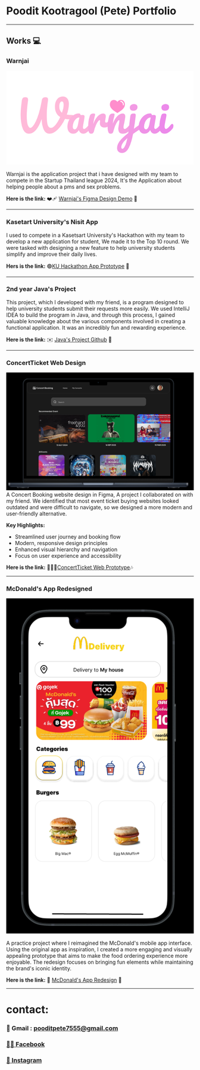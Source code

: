 # Poodit Kootragool (Pete) Portfolio
---
## Works 💻

### Warnjai
![Logo](https://github.com/PetePoodit/Pete-s-Portfolio/blob/14ed72c2628257e00b2f96c48a07f2d3ec2b1e7c/warnjai-logo.png)

Warnjai is the application project that i have designed with my team to compete in the Startup Thailand league 2024, It's the Application about helping people about a pms and sex problems.

__Here is the link:__ ❤️‍🩹 [Warnjai's Figma Design Demo](https://www.figma.com/design/j7rTAmb4T843j6oEAGjkgJ/SEX-and-PMS-App-BETA?node-id=0-1&t=tcb9BbROWxax48W5-1) 🩷

---
### Kasetart University's Nisit App 

I used to compete in a Kasetsart University's Hackathon with my team to develop a new application for student, We made it to the Top 10 round. We were tasked with designing a new feature to help university students simplify and improve their daily lives.

__Hers is the link:__ 🟢[KU Hackathon App Prototype](https://www.figma.com/design/pBDc73CBFV9sxXs05umGIL/KOBKUNKUB's-team-Figma?node-id=0-1&t=LySQsmxdkXZItPF5-1) 📱

---
###  2nd year Java's Project

This project, which I developed with my friend, is a program designed to help university students submit their requests more easily. We used IntelliJ IDEA to build the program in Java, and through this process, I gained valuable knowledge about the various components involved in creating a functional application. It was an incredibly fun and rewarding experience.

__Here is the link:__ ✉️ [Java's Project Github](https://github.com/CS211-671/cs211-project-monday-i-miss-you-1.git) 📂

---

### ConcertTicket Web Design
![Preview](https://github.com/PetePoodit/Pete-s-Portfolio/blob/main/image/concert-ticket-pt.png)
A Concert Booking website design in Figma, A project I collaborated on with my friend. We identified that most event ticket buying websites looked outdated and were difficult to navigate, so we designed a more modern and user-friendly alternative.

**Key Highlights:**
- Streamlined user journey and booking flow
- Modern, responsive design principles
- Enhanced visual hierarchy and navigation
- Focus on user experience and accessibility

__Here is the link:__  👨🏼‍🎤[ConcertTicket Web Prototype](https://www.figma.com/design/5KZrfnIMelLIlNYxC0cKRp/concert-demo?node-id=0-1&t=dVaetQ4k4lSeyEX8-1)🎶

---
### McDonald's App Redesigned
![Preview](https://github.com/PetePoodit/Pete-s-Portfolio/blob/main/image/mcdonald-app-uxui.png)

A practice project where I reimagined the McDonald's mobile app interface. Using the original app as inspiration, I created a more engaging and visually appealing prototype that aims to make the food ordering experience more enjoyable. The redesign focuses on bringing fun elements while maintaining the brand's iconic identity.

__Here is the link:__ 🍔 [McDonald's App Redesign](https://www.figma.com/design/Mrue3QDYlvhvXjx6wQFzvV/Fake-Mcdonald-s-App-Interface?node-id=0-1&t=IqKbzTOm5eY6j1RX-1) 🍟

---

# contact: 
### 📧 Gmail : pooditpete7555@gmail.com
### [👦🏻 Facebook](https://www.facebook.com/profile.php?id=100073642179458)
### [📸 Instagram](https://www.instagram.com/p3te_p/)
 
